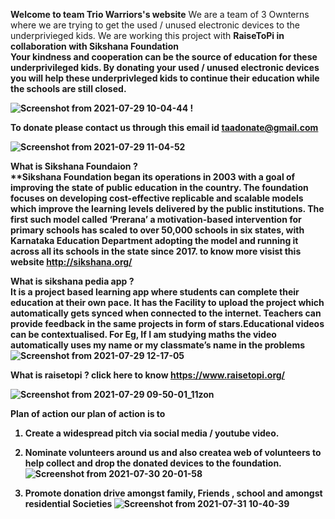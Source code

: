 <b>Welcome to team Trio Warriors's website</b>
We are a team of 3 Ownterns where we are trying to get the used / unused electronic devices to the underprivieged kids. 
We are working this project with <b> RaiseToPi <b> in collaboration with <b> Sikshana Foundation <b> <br>
 Your kindness and cooperation can be the source of education for these underprivileged kids. By donating your used / unused electronic devices you will help 
  these underprivleged kids to continue their education while the schools are still closed. 
  
  ![Screenshot from 2021-07-29 10-04-44](https://user-images.githubusercontent.com/87887668/127432752-ac567917-f563-4a3b-b01f-a498f67f6bb2.jpg) !


  To donate please contact us through this email id <b> taadonate@gmail.com
 
 ![Screenshot from 2021-07-29 11-04-52](https://user-images.githubusercontent.com/87887668/127729686-97b3c712-05ec-4609-80a3-745308ea76c5.jpg)

<b>What is Sikshana Foundaion<b> ?   <br> **Sikshana Foundation began its operations in 2003 with a goal of improving the state of public education in the country. The foundation focuses on developing cost-effective replicable and scalable models which improve the learning levels delivered by the public institutions. The first such model called ‘Prerana’ a motivation-based intervention for primary schools has scaled to over 50,000 schools in six states, with Karnataka Education Department adopting the model and running it across all its schools in the state since 2017. to know more visist this website  <a> http://sikshana.org/  </a>      
     
  <b>What is sikshana pedia app</b> ?   
It is a project based learning app where students can complete their education at their own pace. It has the Facility to upload the project which automatically gets synced when connected to the internet. Teachers can provide feedback in the same projects in form of stars.Educational videos can be contextualised. For Eg, If I am studying maths the video automatically uses my name or my classmate’s name in the problems
![Screenshot from 2021-07-29 12-17-05](https://user-images.githubusercontent.com/87887668/127446839-64350b2f-2079-4197-b2eb-a50139c6d704.jpg)

 What is raisetopi ? click here to know https://www.raisetopi.org/
     
![Screenshot from 2021-07-29 09-50-01_11zon](https://user-images.githubusercontent.com/87887668/127729749-cd6f8089-4b66-4908-822f-5c0faa9cb2c9.jpg)

 <b> Plan of action <b>
our plan of action is to
  1. Create a widespread pitch via social media / youtube video. 
  2. Nominate volunteers around us and also createa web of volunteers to help collect and drop the donated devices to the foundation. ![Screenshot from 2021-07-30 20-01-58](https://user-images.githubusercontent.com/87887668/127668563-c2910a65-0f52-48a6-8b17-4292ebf3dff2.jpg)

  3. Promote donation drive amongst family, Friends , school  and amongst residential Societies
![Screenshot from 2021-07-31 10-40-39](https://user-images.githubusercontent.com/87887668/127729407-721f4f06-57e5-4317-93b4-ce85a6bac4e9.jpg)
